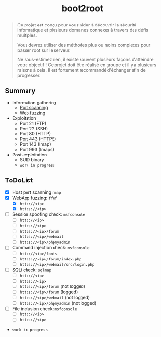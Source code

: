 # <p align="center">boot2root</p>
> Ce projet est conçu pour vous aider à découvrir la sécurité informatique et plusieurs domaines connexes à travers des défis multiples.
>
> Vous devrez utiliser des méthodes plus ou moins complexes pour passer root sur le serveur.
>
> Ne sous-estimez rien, il existe souvent plusieurs façons d'atteindre votre objectif ! Ce projet doit être réalisé en groupe et il y a plusieurs raisons à cela. Il est fortement recommandé d'échanger afin de progresser.

## Summary
- Information gathering
    * [Port scanning](/1-information-gathering/nmap.md)
    * [Web fuzzing](/1-information-gathering/ffuf.md)
- Exploitation
    * Port 21 (FTP)
    * Port 22 (SSH)
    * Port 80 (HTTP)
    * [Port 443 (HTTPS)](/2-exploitation/https.md)
    * Port 143 (Imap)
    * Port 993 (Imaps)
- Post-exploitation
    * SUID binary
    * `work in progress`

## ToDoList
- [x] Host port scanning `nmap`
- [x] WebApp fuzzing: `ffuf`
    * [x] `http://<ip>`
    * [x] `https://<ip>`
- [ ] Session spoofing check: `msfconsole`
    * [ ] `http://<ip>`
    * [ ] `https://<ip>`
    * [ ] `https://<ip>/forum`
    * [ ] `https://<ip>/webmail`
    * [ ] `https://<ip>/phpmyadmin`
- [ ] Command injection check: `msfconsole`
    * [ ] `http://<ip>/fonts`
    * [ ] `https://<ip>/forum/index.php`
    * [ ] `https://<ip>/webmail/src/login.php`
- [ ] SQLi check: `sqlmap`
    * [ ] `http://<ip>`
    * [ ] `https://<ip>`
    * [ ] `https://<ip>/forum` (not logged)
    * [ ] `https://<ip>/forum` (logged)
    * [ ] `https://<ip>/webmail` (not logged)
    * [ ] `https://<ip>/phpmyadmin` (not logged)
- [ ] File inclusion check: `msfconsole`
    * [ ] `http://<ip>`
    * [ ] `https://<ip>`
- `work in progress`
